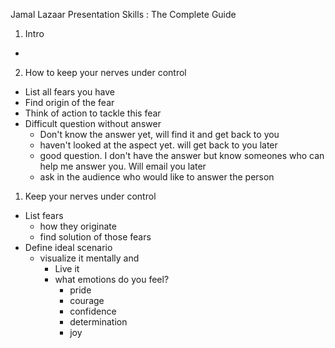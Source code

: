Jamal Lazaar
Presentation Skills : The Complete Guide

1. Intro
  -

2. How to keep your nerves under control
  - List all fears you have
  - Find origin of the fear
  - Think of action to tackle this fear
  - Difficult question without answer 
    - Don't know the answer yet, will find it and get back to you
    - haven't looked at the aspect yet. will get back to you later
    - good question. I don't have the answer but know someones who can help me answer you. Will email you later
    - ask in the audience who would like to answer the person

1. Keep your nerves under control
  - List fears
    - how they originate
    - find solution of those fears
  - Define ideal scenario
    - visualize it mentally and
      - Live it
      - what emotions do you feel?
        - pride
        - courage
        - confidence
        - determination
        - joy
